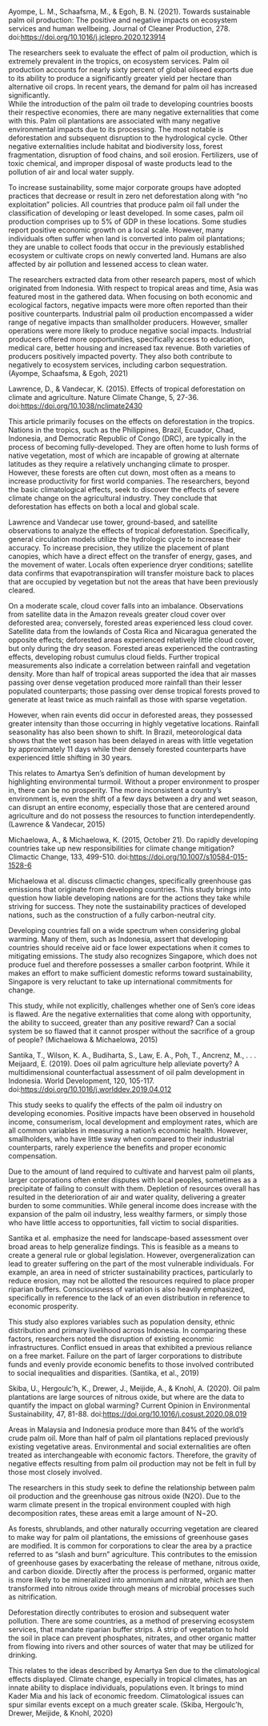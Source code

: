 
Ayompe, L. M., Schaafsma, M., & Egoh, B. N. (2021). Towards sustainable palm oil production: The positive and negative impacts on ecosystem services and human wellbeing. Journal of Cleaner Production, 278. doi:https://doi.org/10.1016/j.jclepro.2020.123914

The researchers seek to evaluate the effect of palm oil production, which is extremely prevalent in the tropics, on ecosystem services. Palm oil production accounts for nearly sixty percent of global oilseed exports due to its ability to produce a significantly greater yield per hectare than alternative oil crops. In recent years, the demand for palm oil has increased significantly.  
While the introduction of the palm oil trade to developing countries boosts their respective economies, there are many negative externalities that come with this. Palm oil plantations are associated with many negative environmental impacts due to its processing.  The most notable is deforestation and subsequent disruption to the hydrological cycle. Other negative externalities include habitat and biodiversity loss, forest fragmentation, disruption of food chains, and soil erosion. Fertilizers, use of toxic chemical, and improper disposal of waste products lead to the pollution of air and local water supply.

To increase sustainability, some major corporate groups have adopted practices that decrease or result in zero net deforestation along with “no exploitation” policies. All countries that produce palm oil fall under the classification of developing or least developed.  In some cases, palm oil production comprises up to 5% of GDP in these locations. Some studies report positive economic growth on a local scale. However, many individuals often suffer when land is converted into palm oil plantations; they are unable to collect foods that occur in the previously established ecosystem or cultivate crops on newly converted land.  Humans are also affected by air pollution and lessened access to clean water.

The researchers extracted data from other research papers, most of which originated from Indonesia.  With respect to tropical areas and time, Asia was featured most in the gathered data.  When focusing on both economic and ecological factors, negative impacts were more often reported than their positive counterparts.  Industrial palm oil production encompassed a wider range of negative impacts than smallholder producers. However, smaller operations were more likely to produce negative social impacts. Industrial producers offered more opportunities, specifically access to education, medical care, better housing and increased tax revenue. Both varieties of producers positively impacted poverty.  They also both contribute to negatively to ecosystem services, including carbon sequestration. (Ayompe, Schaafsma, & Egoh, 2021)

Lawrence, D., & Vandecar, K. (2015). Effects of tropical deforestation on climate and agriculture. Nature Climate Change, 5, 27-36. doi:https://doi.org/10.1038/nclimate2430

This article primarily focuses on the effects on deforestation in the tropics. Nations in the tropics, such as the Philippines, Brazil, Ecuador, Chad, Indonesia, and Democratic Republic of Congo (DRC), are typically in the process of becoming fully-developed.  They are often home to lush forms of native vegetation, most of which are incapable of growing at alternate latitudes as they require a relatively unchanging climate to prosper.  However, these forests are often cut down, most often as a means to increase productivity for first world companies.  The researchers, beyond the basic climatological effects, seek to discover the effects of severe climate change on the agricultural industry.  They conclude that deforestation has effects on both a local and global scale.  

Lawrence and Vandecar use tower, ground-based, and satellite observations to analyze the effects of tropical deforestation.  Specifically, general circulation models utilize the hydrologic cycle to increase their accuracy. To increase precision, they utilize the placement of plant canopies, which have a direct effect on the transfer of energy, gases, and the movement of water. Locals often experience dryer conditions; satellite data confirms that evapotranspiration will transfer moisture back to places that are occupied by vegetation but not the areas that have been previously cleared.

On a moderate scale, cloud cover falls into an imbalance.  Observations from satellite data in the Amazon reveals greater cloud cover over deforested area; conversely, forested areas experienced less cloud cover.  Satellite data from the lowlands of Costa Rica and Nicaragua generated the opposite effects; deforested areas experienced relatively little cloud cover, but only during the dry season. Forested areas experienced the contrasting effects, developing robust cumulus cloud fields. Further tropical measurements also indicate a correlation between rainfall and vegetation density. More than half of tropical areas supported the idea that air masses passing over dense vegetation produced more rainfall than their lesser populated counterparts; those passing over dense tropical forests proved to generate at least twice as much rainfall as those with sparse vegetation.  

However, when rain events did occur in deforested areas, they possessed greater intensity than those occurring in highly vegetative locations. Rainfall seasonality has also been shown to shift.  In Brazil, meteorological data shows that the wet season has been delayed in areas with little vegetation by approximately 11 days while their densely forested counterparts have experienced little shifting in 30 years. 

This relates to Amartya Sen’s definition of human development by highlighting environmental turmoil. Without a proper environment to prosper in, there can be no prosperity. The more inconsistent a country’s environment is, even the shift of a few days between a dry and wet season, can disrupt an entire economy, especially those that are centered around agriculture and do not possess the resources to function interdependently. (Lawrence & Vandecar, 2015)

Michaelowa, A., & Michaelowa, K. (2015, October 21). Do rapidly developing countries take up new responsibilities for climate change mitigation? Climactic Change, 133, 499-510. doi:https://doi.org/10.1007/s10584-015-1528-6

Michaelowa et al. discuss climactic changes, specifically greenhouse gas emissions that originate from developing countries. This study brings into question how liable developing nations are for the actions they take while striving for success. They note the sustainability practices of developed nations, such as the construction of a fully carbon-neutral city.

Developing countries fall on a wide spectrum when considering global warming. Many of them, such as Indonesia, assert that developing countries should receive aid or face lower expectations when it comes to mitigating emissions. The study also recognizes Singapore, which does not produce fuel and therefore possesses a smaller carbon footprint. While it makes an effort to make sufficient domestic reforms toward sustainability, Singapore is very reluctant to take up international commitments for change.

This study, while not explicitly, challenges whether one of Sen’s core ideas is flawed. Are the negative externalities that come along with opportunity, the ability to succeed, greater than any positive reward? Can a social system be so flawed that it cannot prosper without the sacrifice of a group of people? (Michaelowa & Michaelowa, 2015)

Santika, T., Wilson, K. A., Budiharta, S., Law, E. A., Poh, T., Ancrenz, M., . . . Meijaard, E. (2019). Does oil palm agriculture help alleviate poverty? A multidimensional counterfactual assessment of oil palm development in Indonesia. World Development, 120, 105-117. doi:https://doi.org/10.1016/j.worlddev.2019.04.012

This study seeks to qualify the effects of the palm oil industry on developing economies. Positive impacts have been observed in household income, consumerism, local development and employment rates, which are all common variables in measuring a nation’s economic health. However, smallholders, who have little sway when compared to their industrial counterparts, rarely experience the benefits and proper economic compensation.

Due to the amount of land required to cultivate and harvest palm oil plants, larger corporations often enter disputes with local peoples, sometimes as a precipitate of failing to consult with them. Depletion of resources overall has resulted in the deterioration of air and water quality, delivering a greater burden to some communities.  While general income does increase with the expansion of the palm oil industry, less wealthy farmers, or simply those who have little access to opportunities, fall victim to social disparities.

Santika et al. emphasize the need for landscape-based assessment over broad areas to help generalize findings. This is feasible as a means to create a general rule or global legislation. However, overgeneralization can lead to greater suffering on the part of the most vulnerable individuals.  For example, an area in need of stricter sustainability practices, particularly to reduce erosion, may not be allotted the resources required to place proper riparian buffers.  Consciousness of variation is also heavily emphasized, specifically in reference to the lack of an even distribution in reference to economic prosperity.

This study also explores variables such as population density, ethnic distribution and primary livelihood across Indonesia.  In comparing these factors, researchers noted the disruption of existing economic infrastructures. Conflict ensued in areas that exhibited a previous reliance on a free market. Failure on the part of larger corporations to distribute funds and evenly provide economic benefits to those involved contributed to social inequalities and disparities. (Santika, et al., 2019)

Skiba, U., Hergoulc'h, K., Drewer, J., Meijide, A., & Knohl, A. (2020). Oil palm plantations are large sources of nitrous oxide, but where are the data to quantify the impact on global warming? Current Opinion in Environmental Sustainability, 47, 81-88. doi:https://doi.org/10.1016/j.cosust.2020.08.019

Areas in Malaysia and Indonesia produce more than 84% of the world’s crude palm oil.  More than half of palm oil plantations replaced previously existing vegetative areas. Environmental and social externalities are often treated as interchangeable with economic factors. Therefore, the gravity of negative effects resulting from palm oil production may not be felt in full by those most closely involved.

The researchers in this study seek to define the relationship between palm oil production and the greenhouse gas nitrous oxide (N2O). Due to the warm climate present in the tropical environment coupled with high decomposition rates, these areas emit a large amount of N¬2O.

As forests, shrublands, and other naturally occurring vegetation are cleared to make way for palm oil plantations, the emissions of greenhouse gases are modified. It is common for corporations to clear the area by a practice referred to as “slash and burn” agriculture.  This contributes to the emission of greenhouse gases by exacerbating the release of methane, nitrous oxide, and carbon dioxide.  Directly after the process is performed, organic matter is more likely to be mineralized into ammonium and nitrate, which are then transformed into nitrous oxide through means of microbial processes such as nitrification.

Deforestation directly contributes to erosion and subsequent water pollution.  There are some countries, as a method of preserving ecosystem services, that mandate riparian buffer strips. A strip of vegetation to hold the soil in place can prevent phosphates, nitrates, and other organic matter from flowing into rivers and other sources of water that may be utilized for drinking.

This relates to the ideas described by Amartya Sen due to the climatological effects displayed. Climate change, especially in tropical climates, has an innate ability to displace individuals, populations even. It brings to mind Kader Mia and his lack of economic freedom.  Climatological issues can spur similar events except on a much greater scale. (Skiba, Hergoulc'h, Drewer, Meijide, & Knohl, 2020)
